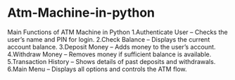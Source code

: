 # Atm-Machine-in-python
Main Functions of ATM Machine in Python
1.Authenticate User – Checks the user’s name and PIN for login.
2.Check Balance – Displays the current account balance.
3.Deposit Money – Adds money to the user’s account.
4.Withdraw Money – Removes money if sufficient balance is available.
5.Transaction History – Shows details of past deposits and withdrawals.
6.Main Menu – Displays all options and controls the ATM flow.
